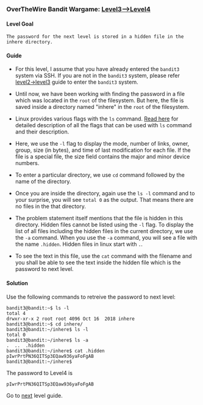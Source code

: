 ### OverTheWire Bandit Wargame: [Level3-->Level4](https://overthewire.org/wargames/bandit/bandit4.html)

#### Level Goal

`The password for the next level is stored in a hidden file in the inhere directory.`

#### Guide

* For this level, I assume that you have already entered the `bandit3` system via SSH. If you are not in the `bandit3` system, please refer [level2->level3](https://github.com/jugnumisal/Overthewire-Bandit-Wargame-Solution/blob/master/Level2-%3ELevel3.md) guide to enter the `bandit3` system.

* Until now, we have been working with finding the password in a file which was located in the `root` of the filesystem. But here, the file is saved inside a directory named "inhere" in the `root` of the filesystem.

* Linux provides various flags with the `ls` command. [Read here](http://nersp.nerdc.ufl.edu/~dicke3/nerspcs/ls.html) for detailed description of all the flags that can be used with `ls` command and their description.

* Here, we use the `-l` flag to display the mode, number of links, owner, group, size (in bytes), and time of last modification for each file. If the file is a special file, the size field contains the major and minor device numbers.

* To enter a particular directory, we use `cd` command followed by the name of the directory.

* Once you are inside the directory, again use the `ls -l` command and to your surprise, you will see `total 0` as the output. That means there are no files in the that directory.

* The problem statement itself mentions that the file is hidden in this directory. Hidden files cannot be listed using the `-l` flag. To display the list of all files including the hidden files in the current directory, we use the `-a` command. When you use the `-a` command, you will see a file with the name `.hidden`. Hidden files in linux start with `.`.

* To see the text in this file, use the `cat` command with the filename and you shall be able to see the text inside the hidden file which is the password to next level.

#### Solution

Use the following commands to retreive the password to next level:

```shell
bandit3@bandit:~$ ls -l
total 4
drwxr-xr-x 2 root root 4096 Oct 16  2018 inhere
bandit3@bandit:~$ cd inhere/
bandit3@bandit:~/inhere$ ls -l
total 0
bandit3@bandit:~/inhere$ ls -a
.  ..  .hidden
bandit3@bandit:~/inhere$ cat .hidden 
pIwrPrtPN36QITSp3EQaw936yaFoFgAB
bandit3@bandit:~/inhere$ 
```

The password to Level4 is
```shell
pIwrPrtPN36QITSp3EQaw936yaFoFgAB
```

Go to [next]() level guide.